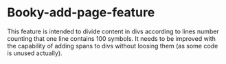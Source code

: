 # Booky-add-page-feature
This feature is intended to divide content in divs according to lines number counting that one line contains 100 symbols.
It needs to be improved with the capability of adding spans to divs without loosing them (as some code is unused actually).
